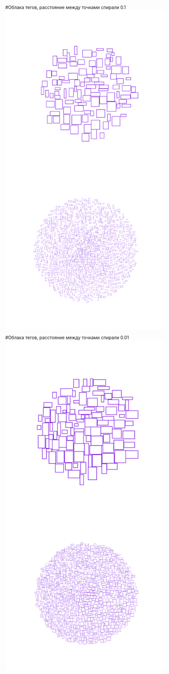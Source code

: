 #Облака тегов, расстояние между точками спирали 0.1
![Screenshot](Images/100Rectangles.png)
![Screenshot](Images/1000Rectangles.png)

#Облака тегов, расстояние между точками спирали 0.01
![Screenshot](Images/100Rectangles2.png)
![Screenshot](Images/1000Rectangles2.png)
